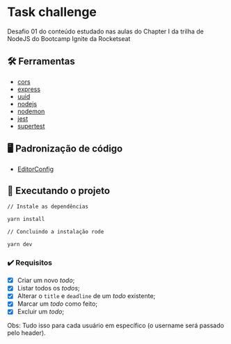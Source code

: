 # Task challenge

Desafio 01 do conteúdo estudado nas aulas do Chapter I da trilha de NodeJS do Bootcamp Ignite da Rocketseat

## :hammer_and_wrench: Ferramentas

- [cors](https://www.npmjs.com/package/cors)
- [express](https://expressjs.com/pt-br/)
- [uuid](https://www.npmjs.com/package/uuid)
- [nodejs](https://nodejs.org/en/docs/)
- [nodemon](https://www.npmjs.com/package/nodemon)
- [jest](https://jestjs.io/pt-BR/)
- [supertest](https://www.npmjs.com/package/supertest)

## :desktop_computer: Padronização de código

- [EditorConfig](https://editorconfig.org/)

## :rocket: Executando o projeto

```bash
// Instale as dependências

yarn install

// Concluindo a instalação rode

yarn dev
```

### :heavy_check_mark: Requisitos

- [x] Criar um novo _todo_;
- [x] Listar todos os _todos_;
- [x] Alterar o `title` e `deadline` de um _todo_ existente;
- [x] Marcar um _todo_ como feito;
- [x] Excluir um _todo_;

Obs: Tudo isso para cada usuário em específico (o username será passado pelo header).
